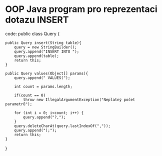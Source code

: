 # OOP Java program pro reprezentaci dotazu INSERT
code:
public class Query {
   
    public Query insert(String table){
        query = new StringBuilder();
        query.append("INSERT INTO ");
        query.append(table);
        return this;
    }

    public Query values(Object[] params){
        query.append(" VALUES(");

        int count = params.length;

        if(count == 0)
            throw new IllegalArgumentException("Neplatný počet parametrů");

        for (int i = 0; i<count; i++) {
            query.append("?,");
        }
        query.deleteCharAt(query.lastIndexOf(","));
        query.append(");");
        return this;
    }
}
